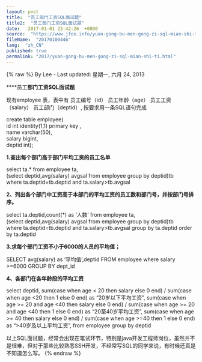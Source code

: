 ```yaml
---
layout: post
title:  "员工部门工资SQL面试题"
title2:  "员工部门工资SQL面试题"
date:   2017-01-01 23:42:26  +0800
source:  "https://www.jfox.info/yuan-gong-bu-men-gong-zi-sql-mian-shi-ti.html"
fileName:  "20170100446"
lang:  "zh_CN"
published: true
permalink: "2017/yuan-gong-bu-men-gong-zi-sql-mian-shi-ti.html"
---
```

{% raw %}
By Lee - Last updated: 星期一, 六月 24, 2013

****员工**部门工资SQL面试题**

现有employee 表，表中有 员工编号（id） 员工年龄（age） 员工工资（salary） 员工部门（deptid）, 按要求用一条SQL语句完成

create table employee(  
id int  identity(1,1) primary key ,  
name varchar(50),  
salary bigint,  
deptid int); 

**1.查出每个部门高于部门平均工资的员工名单**

select ta.* from employee ta,  
(select deptid,avg(salary) avgsal from employee group by deptid)tb   
where ta.deptid=tb.deptid and ta.salary>tb.avgsal

**2、列出各个部门中工资高于本部门的平均工资的员工数和部门号，并按部门号排序。**

select ta.deptid,count(*) as ‘人数’  from employee ta,  
(select deptid,avg(salary) avgsal from employee group by deptid)tb   
where ta.deptid=tb.deptid and ta.salary>tb.avgsal group by ta.deptid order by ta.deptid

**3.求每个部门工资不小于6000的人员的平均值；**

SELECT avg(salary) as ‘平均值’,deptid FROM employee  where salary >=6000 GROUP BY dept_id

**4、各部门在各年龄段的平均工资**

select deptid,
sum(case when age < 20 then salary else 0 end) / sum(case when age <20 then 1 else 0 end) as “20岁以下平均工资”,
sum(case when age >= 20 and age <40 then salary else 0 end) / sum(case when age >= 20 and age <40 then 1 else 0 end) as “20至40岁平均工资”,
sum(case when age >= 40 then salary else 0 end) / sum(case when age >=40 then 1 else 0 end) as “>40岁及以上平均工资”,
from employee
group by deptid

以上SQL面试题，经常会出现在笔试环节，特别是java开发工程师岗位，虽然并不是很难，但对于那些比较熟悉SSH开发，不经常写SQL的同学来说，有时候还真是不知道怎么写。
{% endraw %}